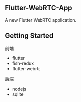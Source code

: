## Flutter-WebRTC-App

A new Flutter WebRTC application.

## Getting Started

前端
- flutter
- fish-redux
- flutter-webrtc

后端
- nodejs
- sqlite
